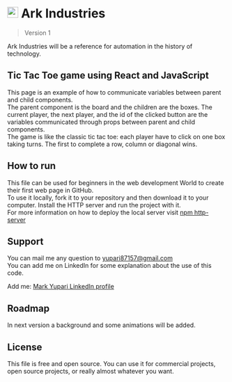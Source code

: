 <h1><img src="./src/favicon.ico" alt="personal logo" width=25> Ark Industries</h1>

> Version 1

Ark Industries will be a reference for automation in the history of technology.

## Tic Tac Toe game using React and JavaScript

This page is an example of how to communicate variables between parent and child components.  
The parent component is the board and the children are the boxes. The current player, the next player, and the id of the clicked button are the variables communicated through props between parent and child components.  
The game is like the classic tic tac toe: each player have to click on one box taking turns. The first to complete a row, column or diagonal wins.

## How to run

This file can be used for beginners in the web development World to create their first web page in GitHub.  
To use it locally, fork it to your repository and then download it to your computer. Install the HTTP server and run the project with it.  
For more information on how to deploy the local server visit <a href="https://www.npmjs.com/package/http-server" target="_blank">npm http-server</a>

## Support

You can mail me any question to yupari87157@gmail.com  
You can add me on LinkedIn for some explanation about the use of this code.  
<p>Add me: <a href="https://www.linkedin.com/in/markyupariruiz/" target="_blank">Mark Yupari LinkedIn profile</a></p>

## Roadmap

In next version a background and some animations will be added.

## License

This file is free and open source. You can use it for commercial projects, open source projects, or really almost whatever you want.
